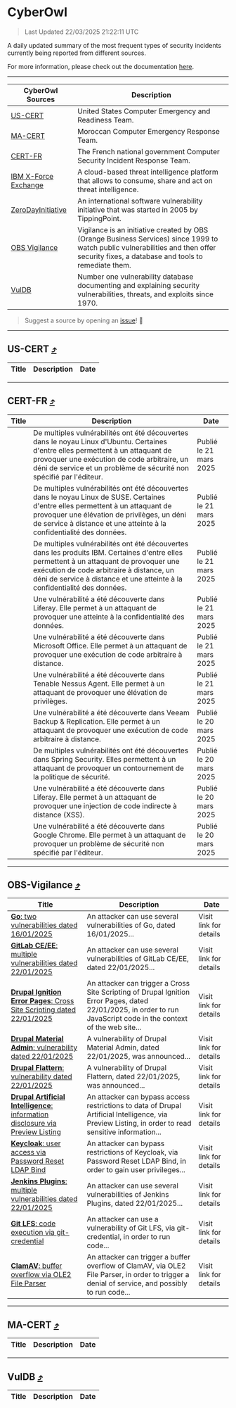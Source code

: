 
 <div id='top'></div>

# CyberOwl

 > Last Updated 22/03/2025 21:22:11 UTC
 
 A daily updated summary of the most frequent types of security incidents currently being reported from different sources.
 
 For more information, please check out the documentation [here](./docs/README.md).
 
 ---
 |CyberOwl Sources|Description|
 |---|---|
 |[US-CERT](#us-cert-arrow_heading_up)|United States Computer Emergency and Readiness Team.|
 |[MA-CERT](#ma-cert-arrow_heading_up)|Moroccan Computer Emergency Response Team.|
 |[CERT-FR](#cert-fr-arrow_heading_up)|The French national government Computer Security Incident Response Team.|
 |[IBM X-Force Exchange](#ibmcloud-arrow_heading_up)|A cloud-based threat intelligence platform that allows to consume, share and act on threat intelligence.|
 |[ZeroDayInitiative](#zerodayinitiative-arrow_heading_up)|An international software vulnerability initiative that was started in 2005 by TippingPoint.|
 |[OBS Vigilance](#obs-vigilance-arrow_heading_up)|Vigilance is an initiative created by OBS (Orange Business Services) since 1999 to watch public vulnerabilities and then offer security fixes, a database and tools to remediate them.|
 |[VulDB](#vuldb-arrow_heading_up)|Number one vulnerability database documenting and explaining security vulnerabilities, threats, and exploits since 1970.|
 
 > Suggest a source by opening an [issue](https://github.com/karimhabush/cyberowl/issues)! :raised_hands:
 ---

## US-CERT [:arrow_heading_up:](#cyberowl)

 |Title|Description|Date|
 |---|---|---|
 
 ---

## CERT-FR [:arrow_heading_up:](#cyberowl)

 |Title|Description|Date|
 |---|---|---|
 |[](https://www.cert.ssi.gouv.fr/avis/CERTFR-2025-AVI-0235/)|De multiples vulnérabilités ont été découvertes dans le noyau Linux d'Ubuntu. Certaines d'entre elles permettent à un attaquant de provoquer une exécution de code arbitraire, un déni de service et un problème de sécurité non spécifié par l'éditeur.|Publié le 21 mars 2025|
 |[](https://www.cert.ssi.gouv.fr/avis/CERTFR-2025-AVI-0234/)|De multiples vulnérabilités ont été découvertes dans le noyau Linux de SUSE. Certaines d'entre elles permettent à un attaquant de provoquer une élévation de privilèges, un déni de service à distance et une atteinte à la confidentialité des données.|Publié le 21 mars 2025|
 |[](https://www.cert.ssi.gouv.fr/avis/CERTFR-2025-AVI-0233/)|De multiples vulnérabilités ont été découvertes dans les produits IBM. Certaines d'entre elles permettent à un attaquant de provoquer une exécution de code arbitraire à distance, un déni de service à distance et une atteinte à la confidentialité des données.|Publié le 21 mars 2025|
 |[](https://www.cert.ssi.gouv.fr/avis/CERTFR-2025-AVI-0232/)|Une vulnérabilité a été découverte dans Liferay. Elle permet à un attaquant de provoquer une atteinte à la confidentialité des données.|Publié le 21 mars 2025|
 |[](https://www.cert.ssi.gouv.fr/avis/CERTFR-2025-AVI-0231/)|Une vulnérabilité a été découverte dans Microsoft Office. Elle permet à un attaquant de provoquer une exécution de code arbitraire à distance.|Publié le 21 mars 2025|
 |[](https://www.cert.ssi.gouv.fr/avis/CERTFR-2025-AVI-0230/)|Une vulnérabilité a été découverte dans Tenable Nessus Agent. Elle permet à un attaquant de provoquer une élévation de privilèges.|Publié le 21 mars 2025|
 |[](https://www.cert.ssi.gouv.fr/avis/CERTFR-2025-AVI-0229/)|Une vulnérabilité a été découverte dans Veeam Backup & Replication. Elle permet à un attaquant de provoquer une exécution de code arbitraire à distance.|Publié le 20 mars 2025|
 |[](https://www.cert.ssi.gouv.fr/avis/CERTFR-2025-AVI-0228/)|De multiples vulnérabilités ont été découvertes dans Spring Security. Elles permettent à un attaquant de provoquer un contournement de la politique de sécurité.|Publié le 20 mars 2025|
 |[](https://www.cert.ssi.gouv.fr/avis/CERTFR-2025-AVI-0227/)|Une vulnérabilité a été découverte dans Liferay. Elle permet à un attaquant de provoquer une injection de code indirecte à distance (XSS).|Publié le 20 mars 2025|
 |[](https://www.cert.ssi.gouv.fr/avis/CERTFR-2025-AVI-0226/)|Une vulnérabilité a été découverte dans Google Chrome. Elle permet à un attaquant de provoquer un problème de sécurité non spécifié par l'éditeur.|Publié le 20 mars 2025|
 
 ---

## OBS-Vigilance [:arrow_heading_up:](#cyberowl)

 |Title|Description|Date|
 |---|---|---|
 |[<a href="https://vigilance.fr/vulnerability/Go-two-vulnerabilities-dated-16-01-2025-46177" class="noirorange"><b>Go</b>: two vulnerabilities dated 16/01/2025</a>](https://vigilance.fr/vulnerability/Go-two-vulnerabilities-dated-16-01-2025-46177)|An attacker can use several vulnerabilities of Go, dated 16/01/2025...|Visit link for details|
 |[<a href="https://vigilance.fr/vulnerability/GitLab-CE-EE-multiple-vulnerabilities-dated-22-01-2025-46176" class="noirorange"><b>GitLab CE/EE</b>: multiple vulnerabilities dated 22/01/2025</a>](https://vigilance.fr/vulnerability/GitLab-CE-EE-multiple-vulnerabilities-dated-22-01-2025-46176)|An attacker can use several vulnerabilities of GitLab CE/EE, dated 22/01/2025...|Visit link for details|
 |[<a href="https://vigilance.fr/vulnerability/Drupal-Ignition-Error-Pages-Cross-Site-Scripting-dated-22-01-2025-46175" class="noirorange"><b>Drupal Ignition Error Pages</b>: Cross Site Scripting dated 22/01/2025</a>](https://vigilance.fr/vulnerability/Drupal-Ignition-Error-Pages-Cross-Site-Scripting-dated-22-01-2025-46175)|An attacker can trigger a Cross Site Scripting of Drupal Ignition Error Pages, dated 22/01/2025, in order to run JavaScript code in the context of the web site...|Visit link for details|
 |[<a href="https://vigilance.fr/vulnerability/Drupal-Material-Admin-vulnerability-dated-22-01-2025-46174" class="noirorange"><b>Drupal Material Admin</b>: vulnerability dated 22/01/2025</a>](https://vigilance.fr/vulnerability/Drupal-Material-Admin-vulnerability-dated-22-01-2025-46174)|A vulnerability of Drupal Material Admin, dated 22/01/2025, was announced...|Visit link for details|
 |[<a href="https://vigilance.fr/vulnerability/Drupal-Flattern-vulnerability-dated-22-01-2025-46173" class="noirorange"><b>Drupal Flattern</b>: vulnerability dated 22/01/2025</a>](https://vigilance.fr/vulnerability/Drupal-Flattern-vulnerability-dated-22-01-2025-46173)|A vulnerability of Drupal Flattern, dated 22/01/2025, was announced...|Visit link for details|
 |[<a href="https://vigilance.fr/vulnerability/Drupal-Artificial-Intelligence-information-disclosure-via-Preview-Listing-46172" class="noirorange"><b>Drupal Artificial Intelligence</b>: information disclosure via Preview Listing</a>](https://vigilance.fr/vulnerability/Drupal-Artificial-Intelligence-information-disclosure-via-Preview-Listing-46172)|An attacker can bypass access restrictions to data of Drupal Artificial Intelligence, via Preview Listing, in order to read sensitive information...|Visit link for details|
 |[<a href="https://vigilance.fr/vulnerability/Keycloak-user-access-via-Password-Reset-LDAP-Bind-46170" class="noirorange"><b>Keycloak</b>: user access via Password Reset LDAP Bind</a>](https://vigilance.fr/vulnerability/Keycloak-user-access-via-Password-Reset-LDAP-Bind-46170)|An attacker can bypass restrictions of Keycloak, via Password Reset LDAP Bind, in order to gain user privileges...|Visit link for details|
 |[<a href="https://vigilance.fr/vulnerability/Jenkins-Plugins-multiple-vulnerabilities-dated-22-01-2025-46169" class="noirorange"><b>Jenkins Plugins</b>: multiple vulnerabilities dated 22/01/2025</a>](https://vigilance.fr/vulnerability/Jenkins-Plugins-multiple-vulnerabilities-dated-22-01-2025-46169)|An attacker can use several vulnerabilities of Jenkins Plugins, dated 22/01/2025...|Visit link for details|
 |[<a href="https://vigilance.fr/vulnerability/Git-LFS-code-execution-via-git-credential-46168" class="noirorange"><b>Git LFS</b>: code execution via git-credential</a>](https://vigilance.fr/vulnerability/Git-LFS-code-execution-via-git-credential-46168)|An attacker can use a vulnerability of Git LFS, via git-credential, in order to run code...|Visit link for details|
 |[<a href="https://vigilance.fr/vulnerability/ClamAV-buffer-overflow-via-OLE2-File-Parser-46167" class="noirorange"><b>ClamAV</b>: buffer overflow via OLE2 File Parser</a>](https://vigilance.fr/vulnerability/ClamAV-buffer-overflow-via-OLE2-File-Parser-46167)|An attacker can trigger a buffer overflow of ClamAV, via OLE2 File Parser, in order to trigger a denial of service, and possibly to run code...|Visit link for details|
 
 ---

## MA-CERT [:arrow_heading_up:](#cyberowl)

 |Title|Description|Date|
 |---|---|---|
 
 ---

## VulDB [:arrow_heading_up:](#cyberowl)

 |Title|Description|Date|
 |---|---|---|
 